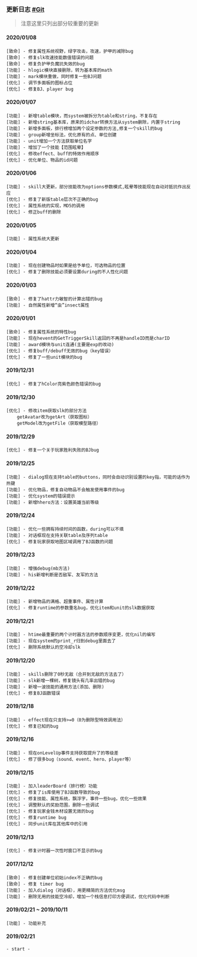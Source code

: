 ### 更新日志 <a href="https://github.com/hunzsig-warcraft3/h-lua" target="_blank">#Git</a>

> 注意这里只列出部分较重要的更新

#### 2020/01/08
    [致命] - 修复属性系统视野，绿字攻击，攻速，护甲的减除bug
    [致命] - 修复slk攻速技能数值错误的问题
    [致命] - 修复负护甲负魔抗失效的bug
    [功能] - hlogic模块直接删除，转为基本库的math
    [功能] - mark模块重做，同时修复一些BJ问题
    [优化] - 调节多面板的图标占位
    [优化] - 修复BJ、player bug
#### 2020/01/07
    [功能] - 新增table模块，而system被拆分为table和string，不复存在
    [功能] - 新增string基本库，原来的idchar转换方法从system删除，内置于string
    [功能] - 新增多面板，排行榜增加两个设定参数的方法,修复一个skill的bug
    [功能] - group新增坐标法，优化原有的点、单位创建
    [功能] - unit增加一个方法获取单位名字
    [功能] - 增加了一个技能【范围眩晕】
    [优化] - 修改effect、buff的特效作用顺序
    [优化] - 优化单位、物品的id问题
#### 2020/01/06
    [功能] - skill大更新，部分技能改为options参数模式,眩晕等技能现在自动对抵抗作出反应
    [优化] - 修复了新版table层次不正确的bug
    [优化] - 属性系统的实现，MD5的调用
    [优化] - 修正buff的删除
#### 2020/01/05
    [功能] - 属性系统大更新
#### 2020/01/04
    [功能] - 现在创建物品时如果是给予单位，可选物品的位置
    [优化] - 修复了删除技能必须要设置during的不人性化问题
#### 2020/01/03
    [致命] - 修复了hattr力敏智的计算出错的bug
    [功能] - 自然属性新增“虫”insect属性
#### 2020/01/01
    [致命] - 修复属性系统的特性bug
    [功能] - 现在hevent的GetTriggerSkill返回的不再是handleID而是charID
    [功能] - award模块与unit连通(主要是exp的改动)
    [优化] - 修复buff/debuff无效的bug（key错误）
    [优化] - 修复了一些unit模块的bug
#### 2019/12/31
    [优化] - 修复了hColor亮紫色颜色错误的bug
#### 2019/12/30
    [优化] - 修改item获取slk的部分方法
        getAvatar改为getArt（获取图标）
        getModel改为getFile（获取模型路径）
#### 2019/12/29
    [优化] - 修复一个关于玩家胜利失败的BJbug
#### 2019/12/25
    [功能] - dialog现在支持table的buttons，同时会自动识别设置的key指，可能的话作为热键
    [功能] - 优化物品，修复自动物品不会触发使用事件的bug
    [功能] - 优化system的错误提示
    [功能] - 新增hhero方法：设置英雄当前等级
#### 2019/12/24
    [功能] - 优化一些拥有持续时间的函数，during可以不填
    [功能] - 对话框现在支持关联table及序列table
    [优化] - 修复玩家获取地图区域调用了BJ函数的问题
#### 2019/12/23
    [功能] - 增强debug(mb方法)
    [功能] - his新增判断是否敌军、友军的方法
#### 2019/12/22
    [功能] - 新增物品的满格、超重事件、属性计算
    [优化] - 修复runtime的参数重名bug，优化item和unit的slk数据获取
#### 2019/12/21
    [功能] - htime最重要的两个计时器方法的参数顺序变更，优化nil的编写
    [功能] - 现在system的print_r归到debug里面去了
    [优化] - 删除系统默认的空冷却slk
#### 2019/12/20
    [功能] - skills删除了0秒无敌（合并到无敌的方法去了）
    [功能] - slk新增一棵树，修复镜头有几率出错的bug
    [功能] - 新增一波技能的通用方法(添加、删除)
    [优化] - 修复BJ函数错误
#### 2019/12/18
    [功能] - effect现在只支持>=0（0为删除型特效调用法）
    [优化] - 修复已知的bug
#### 2019/12/16
    [功能] - 现在onLevelUp事件支持获取提升了的等级差
    [优化] - 修了很多bug（sound、event、hero、player等）
#### 2019/12/15
    [功能] - 加入leaderBoard（排行榜）功能
    [优化] - 修复了is库使用了BJ函数导致的bug
    [优化] - 修复技能、属性系统，飘浮字，事件一些bug，优化一些效果
    [优化] - 调整默认的奖励范围，删除一些调试
    [优化] - 修复玩家金钱木材设置无效的bug
    [优化] - 修复runtime bug
    [优化] - 同步unit库在其他库中的引用
#### 2019/12/13
    [优化] - 修复计时器一次性时窗口不显示的bug
#### 2017/12/12
    [致命] - 修复创建单位初始index不正确的bug
    [致命] - 修复 timer bug
    [功能] - 加入dialog（对话框），用更精简的方法优化msg
    [功能] - 删除无用的技能空冷却，增加一个栈信息打印方便调试，优化代码中判断
#### 2019/02/21 ~ 2019/10/11
    [功能] - 功能补充
#### 2019/02/21
    - start -
